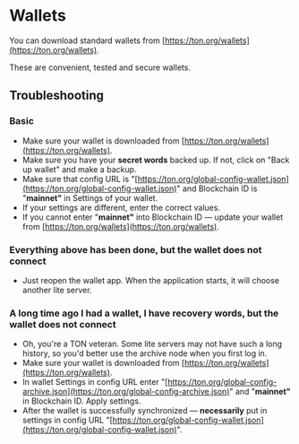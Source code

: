 # Wallets

You can download standard wallets from [https://ton.org/wallets](https://ton.org/wallets).

These are convenient, tested and secure wallets.

## Troubleshooting

### Basic

* Make sure your wallet is downloaded from [https://ton.org/wallets](https://ton.org/wallets).
* Make sure you have your **secret words** backed up. If not, click on "Back up wallet" and make a backup.
* Make sure that config URL is "[https://ton.org/global-config-wallet.json](https://ton.org/global-config-wallet.json)" and Blockchain ID is "**mainnet"** in Settings of your wallet.
* If your settings are different, enter the correct values.
* If you cannot enter "**mainnet"** into Blockchain ID — update your wallet from [https://ton.org/wallets](https://ton.org/wallets).

### Everything above has been done, but the wallet does not connect

* Just reopen the wallet app. When the application starts, it will choose another lite server.

### A long time ago I had a wallet, I have recovery words, but the wallet does not connect

* Oh, you're a TON veteran. Some lite servers may not have such a long history, so you'd better use the archive node when you first log in.
* Make sure your wallet is downloaded from [https://ton.org/wallets](https://ton.org/wallets).
* In wallet Settings in config URL enter "[https://ton.org/global-config-archive.json](https://ton.org/global-config-archive.json)" and "**mainnet"** in Blockchain ID. Apply settings.
* After the wallet is successfully synchronized — **necessarily** put in settings in config URL "[https://ton.org/global-config-wallet.json](https://ton.org/global-config-wallet.json)".

